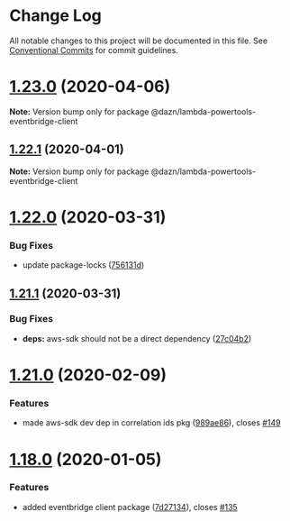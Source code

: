 # Change Log

All notable changes to this project will be documented in this file.
See [Conventional Commits](https://conventionalcommits.org) for commit guidelines.

# [1.23.0](https://github.com/getndazn/dazn-lambda-powertools/compare/v1.22.1...v1.23.0) (2020-04-06)

**Note:** Version bump only for package @dazn/lambda-powertools-eventbridge-client





## [1.22.1](https://github.com/getndazn/dazn-lambda-powertools/compare/v1.22.0...v1.22.1) (2020-04-01)

**Note:** Version bump only for package @dazn/lambda-powertools-eventbridge-client





# [1.22.0](https://github.com/getndazn/dazn-lambda-powertools/compare/v1.21.1...v1.22.0) (2020-03-31)


### Bug Fixes

* update package-locks ([756131d](https://github.com/getndazn/dazn-lambda-powertools/commit/756131d))





## [1.21.1](https://github.com/getndazn/dazn-lambda-powertools/compare/v1.21.0...v1.21.1) (2020-03-31)


### Bug Fixes

* **deps:** aws-sdk should not be a direct dependency ([27c04b2](https://github.com/getndazn/dazn-lambda-powertools/commit/27c04b2))





# [1.21.0](https://github.com/getndazn/dazn-lambda-powertools/compare/v1.20.0...v1.21.0) (2020-02-09)


### Features

* made aws-sdk dev dep in correlation ids pkg ([989ae86](https://github.com/getndazn/dazn-lambda-powertools/commit/989ae86)), closes [#149](https://github.com/getndazn/dazn-lambda-powertools/issues/149)





# [1.18.0](https://github.com/getndazn/dazn-lambda-powertools/compare/v1.17.0...v1.18.0) (2020-01-05)


### Features

* added eventbridge client package ([7d27134](https://github.com/getndazn/dazn-lambda-powertools/commit/7d27134)), closes [#135](https://github.com/getndazn/dazn-lambda-powertools/issues/135)
